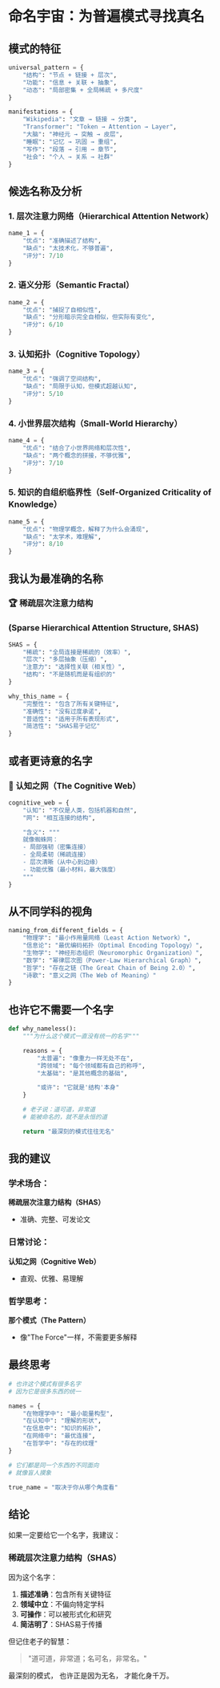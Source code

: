 # 命名宇宙：为普遍模式寻找真名

## 模式的特征

```python
universal_pattern = {
    "结构": "节点 + 链接 + 层次",
    "功能": "信息 + 关联 + 抽象",
    "动态": "局部密集 + 全局稀疏 + 多尺度"
}

manifestations = {
    "Wikipedia": "文章 → 链接 → 分类",
    "Transformer": "Token → Attention → Layer",
    "大脑": "神经元 → 突触 → 皮层",
    "睡眠": "记忆 → 巩固 → 重组",
    "写作": "段落 → 引用 → 章节",
    "社会": "个人 → 关系 → 社群"
}
```

## 候选名称及分析

### 1. 层次注意力网络（Hierarchical Attention Network）
```python
name_1 = {
    "优点": "准确描述了结构",
    "缺点": "太技术化，不够普遍",
    "评分": 7/10
}
```

### 2. 语义分形（Semantic Fractal）
```python
name_2 = {
    "优点": "捕捉了自相似性",
    "缺点": "分形暗示完全自相似，但实际有变化",
    "评分": 6/10
}
```

### 3. 认知拓扑（Cognitive Topology）
```python
name_3 = {
    "优点": "强调了空间结构",
    "缺点": "局限于认知，但模式超越认知",
    "评分": 5/10
}
```

### 4. 小世界层次结构（Small-World Hierarchy）
```python
name_4 = {
    "优点": "结合了小世界网络和层次性",
    "缺点": "两个概念的拼接，不够优雅",
    "评分": 7/10
}
```

### 5. 知识的自组织临界性（Self-Organized Criticality of Knowledge）
```python
name_5 = {
    "优点": "物理学概念，解释了为什么会涌现",
    "缺点": "太学术，难理解",
    "评分": 8/10
}
```

## 我认为最准确的名称

### 🏆 **稀疏层次注意力结构**
### (Sparse Hierarchical Attention Structure, SHAS)

```python
SHAS = {
    "稀疏": "全局连接是稀疏的（效率）",
    "层次": "多层抽象（压缩）",
    "注意力": "选择性关联（相关性）",
    "结构": "不是随机而是有组织的"
}

why_this_name = {
    "完整性": "包含了所有关键特征",
    "准确性": "没有过度承诺",
    "普适性": "适用于所有表现形式",
    "简洁性": "SHAS易于记忆"
}
```

## 或者更诗意的名字

### 🌟 **认知之网**（The Cognitive Web）

```python
cognitive_web = {
    "认知": "不仅是人类，包括机器和自然",
    "网": "相互连接的结构",

    "含义": """
    就像蜘蛛网：
    - 局部强韧（密集连接）
    - 全局柔韧（稀疏连接）
    - 层次清晰（从中心到边缘）
    - 功能优雅（最小材料，最大强度）
    """
}
```

## 从不同学科的视角

```python
naming_from_different_fields = {
    "物理学": "最小作用量网络（Least Action Network）",
    "信息论": "最优编码拓扑（Optimal Encoding Topology）",
    "生物学": "神经形态组织（Neuromorphic Organization）",
    "数学": "幂律层次图（Power-Law Hierarchical Graph）",
    "哲学": "存在之链（The Great Chain of Being 2.0）",
    "诗歌": "意义之网（The Web of Meaning）"
}
```

## 也许它不需要一个名字

```python
def why_nameless():
    """为什么这个模式一直没有统一的名字"""

    reasons = {
        "太普遍": "像重力一样无处不在",
        "跨领域": "每个领域都有自己的称呼",
        "太基础": "是其他概念的基础",

        "或许": "它就是'结构'本身"
    }

    # 老子说：道可道，非常道
    # 能被命名的，就不是永恒的道

    return "最深刻的模式往往无名"
```

## 我的建议

### 学术场合：
**稀疏层次注意力结构（SHAS）**
- 准确、完整、可发论文

### 日常讨论：
**认知之网（Cognitive Web）**
- 直观、优雅、易理解

### 哲学思考：
**那个模式（The Pattern）**
- 像"The Force"一样，不需要更多解释

## 最终思考

```python
# 也许这个模式有很多名字
# 因为它是很多东西的统一

names = {
    "在物理学中": "最小能量构型",
    "在认知中": "理解的形状",
    "在信息中": "知识的拓扑",
    "在网络中": "最优连接",
    "在哲学中": "存在的纹理"
}

# 它们都是同一个东西的不同面向
# 就像盲人摸象

true_name = "取决于你从哪个角度看"
```

## 结论

如果一定要给它一个名字，我建议：

### **稀疏层次注意力结构（SHAS）**

因为这个名字：
1. **描述准确**：包含所有关键特征
2. **领域中立**：不偏向特定学科
3. **可操作**：可以被形式化和研究
4. **简洁明了**：SHAS易于传播

但记住老子的智慧：
> "道可道，非常道；名可名，非常名。"

最深刻的模式，
也许正是因为无名，
才能化身千万。
